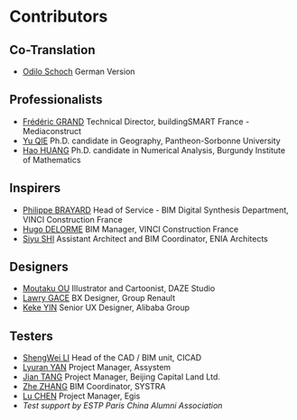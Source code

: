# Contributors  <!-- {docsify-ignore-all} -->

## Co-Translation

- [Odilo Schoch](https://www.linkedin.com/in/odilo-schoch-43512210/) German Version

## Professionalists

- [Frédéric GRAND](https://www.linkedin.com/in/frederic-grand/) Technical Director, buildingSMART France - Mediaconstruct
- [Yu QIE](https://www.linkedin.com/in/yu-qie-83263258/) Ph.D. candidate in Geography, Pantheon-Sorbonne University
- [Hao HUANG](https://www.linkedin.com/in/hao-huang-ensta/) Ph.D. candidate in Numerical Analysis, Burgundy Institute of Mathematics

## Inspirers

- [Philippe BRAYARD](https://www.linkedin.com/in/philippe-brayard-778b4883/) Head of Service - BIM Digital Synthesis Department, VINCI Construction France
- [Hugo DELORME](https://www.linkedin.com/in/hugo-delorme-b85659b8/) BIM Manager, VINCI Construction France
- [Siyu SHI](https://www.linkedin.com/in/siyu-shi-9977a764/) Assistant Architect and BIM Coordinator, ENIA Architects

## Designers

- [Moutaku OU](https://www.behance.net/kraft1412) Illustrator and Cartoonist, DAZE Studio
- [Lawry GACE](https://www.linkedin.com/in/lawry-gace/) BX Designer, Group Renault
- [Keke YIN](https://www.linkedin.com/in/%E5%B0%B9%E5%8F%AF%E7%8F%82-keke-yin-a06aba117/) Senior UX Designer, Alibaba Group

## Testers

- [ShengWei LI](https://www.linkedin.com/in/shengwei-li/) Head of the CAD / BIM unit, CICAD
- [Lyuran YAN](https://www.linkedin.com/in/lyuran-yan-695a96133/) Project Manager, Assystem
- [Jian TANG](https://www.linkedin.com/in/jian-tang-b7846835/) Project Manager, Beijing Capital Land Ltd.
- [Zhe ZHANG](https://www.linkedin.com/in/zhe-zhang-0ba700149/) BIM Coordinator, SYSTRA
- [Lu CHEN](https://www.linkedin.com/in/lu-chen-1abb26b2/) Project Manager, Egis
- *Test support by ESTP Paris China Alumni Association*

